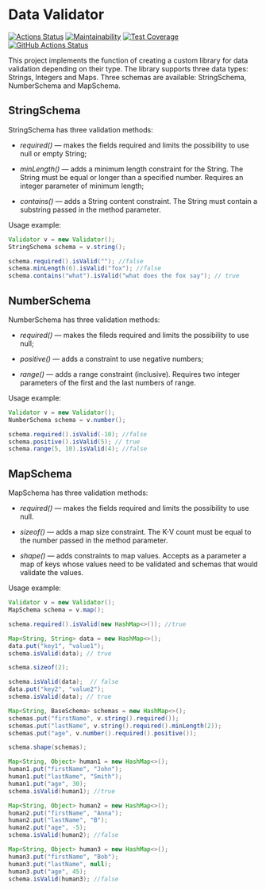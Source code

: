# **Data Validator**
[![Actions Status](https://github.com/fedorovaea18/java-project-78/actions/workflows/hexlet-check.yml/badge.svg)](https://github.com/fedorovaea18/java-project-78/actions)
[![Maintainability](https://api.codeclimate.com/v1/badges/f98370da14866d304cd0/maintainability)](https://codeclimate.com/github/fedorovaea18/java-project-78/maintainability)
[![Test Coverage](https://api.codeclimate.com/v1/badges/f98370da14866d304cd0/test_coverage)](https://codeclimate.com/github/fedorovaea18/java-project-78/test_coverage)
[![GitHub Actions Status](https://github.com/fedorovaea18/java-project-78/actions/workflows/github-actions.yml/badge.svg)](https://github.com/fedorovaea18/java-project-78/actions)

This project implements the function of creating a custom library for data validation depending on their type. The library supports three data types: Strings, Integers and Maps. Three schemas are available: StringSchema, NumberSchema and MapSchema.
## **StringSchema**

StringSchema has three validation methods:

- _required()_ — makes the fields required and limits the possibility to use null or empty String;

- _minLength()_ — adds a minimum length constraint for the String. The String must be equal or longer than a specified number. Requires an integer parameter of minimum length;

- _contains()_ — adds a String content constraint. The String must contain a substring passed in the method parameter.

Usage example:
```java
Validator v = new Validator();
StringSchema schema = v.string();

schema.required().isValid(""); //false
schema.minLength(6).isValid("fox"); //false
schema.contains("what").isValid("what does the fox say"); // true
```
## **NumberSchema**

NumberSchema has three validation methods:

- _required()_ — makes the fileds required and limits the possibility to use null;

- _positive()_ — adds a constraint to use negative numbers;

- _range()_ — adds a range constraint (inclusive). Requires two integer parameters of the first and the last numbers of range.

Usage example:
```java
Validator v = new Validator();
NumberSchema schema = v.number();

schema.required().isValid(-10); //false
schema.positive().isValid(5); // true
schema.range(5, 10).isValid(4); //false
```
## **MapSchema**

MapSchema has three validation methods:

- _required()_ — makes the fields required and limits the possibility to use null.

- _sizeof()_ — adds a map size constraint. The K-V count must be equal to the number passed in the method parameter.

- _shape()_ — adds constraints to map values. Accepts as a parameter a map of keys whose values need to be validated and schemas that would validate the values.

Usage example:
```java
Validator v = new Validator();
MapSchema schema = v.map();

schema.required().isValid(new HashMap<>()); //true

Map<String, String> data = new HashMap<>();
data.put("key1", "value1");
schema.isValid(data); // true

schema.sizeof(2);

schema.isValid(data);  // false
data.put("key2", "value2");
schema.isValid(data); // true

Map<String, BaseSchema> schemas = new HashMap<>();
schemas.put("firstName", v.string().required());
schemas.put("lastName", v.string().required().minLength(2));
schemas.put("age", v.number().required().positive());

schema.shape(schemas);

Map<String, Object> human1 = new HashMap<>();
human1.put("firstName", "John");
human1.put("lastName", "Smith");
human1.put("age", 30);
schema.isValid(human1); //true

Map<String, Object> human2 = new HashMap<>();
human2.put("firstName", "Anna");
human2.put("lastName", "B");
human2.put("age", -5);
schema.isValid(human2); //false

Map<String, Object> human3 = new HashMap<>();
human3.put("firstName", "Bob");
human3.put("lastName", null);
human3.put("age", 45);
schema.isValid(human3); //false
```
